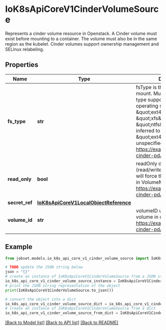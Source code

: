 # IoK8sApiCoreV1CinderVolumeSource

Represents a cinder volume resource in Openstack. A Cinder volume must exist before mounting to a container. The volume must also be in the same region as the kubelet. Cinder volumes support ownership management and SELinux relabeling.

## Properties

Name | Type | Description | Notes
------------ | ------------- | ------------- | -------------
**fs_type** | **str** | fsType is the filesystem type to mount. Must be a filesystem type supported by the host operating system. Examples: \&quot;ext4\&quot;, \&quot;xfs\&quot;, \&quot;ntfs\&quot;. Implicitly inferred to be \&quot;ext4\&quot; if unspecified. More info: https://examples.k8s.io/mysql-cinder-pd/README.md | [optional] 
**read_only** | **bool** | readOnly defaults to false (read/write). ReadOnly here will force the ReadOnly setting in VolumeMounts. More info: https://examples.k8s.io/mysql-cinder-pd/README.md | [optional] 
**secret_ref** | [**IoK8sApiCoreV1LocalObjectReference**](IoK8sApiCoreV1LocalObjectReference.md) |  | [optional] 
**volume_id** | **str** | volumeID used to identify the volume in cinder. More info: https://examples.k8s.io/mysql-cinder-pd/README.md | 

## Example

```python
from jobset.models.io_k8s_api_core_v1_cinder_volume_source import IoK8sApiCoreV1CinderVolumeSource

# TODO update the JSON string below
json = "{}"
# create an instance of IoK8sApiCoreV1CinderVolumeSource from a JSON string
io_k8s_api_core_v1_cinder_volume_source_instance = IoK8sApiCoreV1CinderVolumeSource.from_json(json)
# print the JSON string representation of the object
print(IoK8sApiCoreV1CinderVolumeSource.to_json())

# convert the object into a dict
io_k8s_api_core_v1_cinder_volume_source_dict = io_k8s_api_core_v1_cinder_volume_source_instance.to_dict()
# create an instance of IoK8sApiCoreV1CinderVolumeSource from a dict
io_k8s_api_core_v1_cinder_volume_source_from_dict = IoK8sApiCoreV1CinderVolumeSource.from_dict(io_k8s_api_core_v1_cinder_volume_source_dict)
```
[[Back to Model list]](../README.md#documentation-for-models) [[Back to API list]](../README.md#documentation-for-api-endpoints) [[Back to README]](../README.md)


